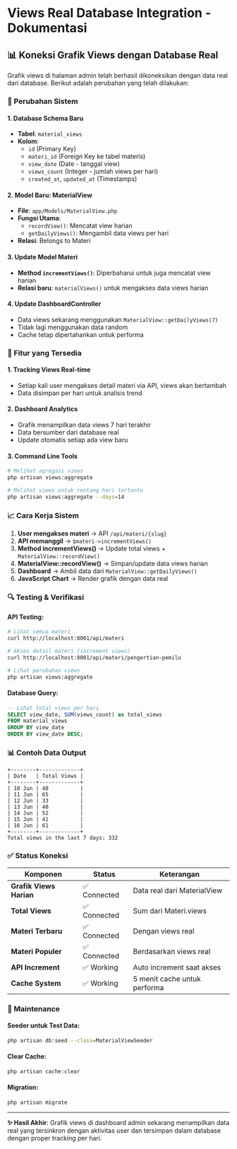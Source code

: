 # Views Real Database Integration - Dokumentasi

## 📊 Koneksi Grafik Views dengan Database Real

Grafik views di halaman admin telah berhasil dikoneksikan dengan data real dari database. Berikut adalah perubahan yang telah dilakukan:

### 🔧 Perubahan Sistem

#### 1. **Database Schema Baru**
- **Tabel**: `material_views`
- **Kolom**:
  - `id` (Primary Key)
  - `materi_id` (Foreign Key ke tabel materis)
  - `view_date` (Date - tanggal view)
  - `views_count` (Integer - jumlah views per hari)
  - `created_at`, `updated_at` (Timestamps)

#### 2. **Model Baru: MaterialView**
- **File**: `app/Models/MaterialView.php`
- **Fungsi Utama**:
  - `recordView()`: Mencatat view harian
  - `getDailyViews()`: Mengambil data views per hari
- **Relasi**: Belongs to Materi

#### 3. **Update Model Materi**
- **Method `incrementViews()`**: Diperbaharui untuk juga mencatat view harian
- **Relasi baru**: `materialViews()` untuk mengakses data views harian

#### 4. **Update DashboardController**
- Data views sekarang menggunakan `MaterialView::getDailyViews(7)`
- Tidak lagi menggunakan data random
- Cache tetap dipertahankan untuk performa

### 🚀 Fitur yang Tersedia

#### 1. **Tracking Views Real-time**
- Setiap kali user mengakses detail materi via API, views akan bertambah
- Data disimpan per hari untuk analisis trend

#### 2. **Dashboard Analytics**
- Grafik menampilkan data views 7 hari terakhir
- Data bersumber dari database real
- Update otomatis setiap ada view baru

#### 3. **Command Line Tools**
```bash
# Melihat agregasi views
php artisan views:aggregate

# Melihat views untuk rentang hari tertentu
php artisan views:aggregate --days=14
```

### 📈 Cara Kerja Sistem

1. **User mengakses materi** → API `/api/materi/{slug}`
2. **API memanggil** → `$materi->incrementViews()`
3. **Method incrementViews()** → Update total views + `MaterialView::recordView()`
4. **MaterialView::recordView()** → Simpan/update data views harian
5. **Dashboard** → Ambil data dari `MaterialView::getDailyViews()`
6. **JavaScript Chart** → Render grafik dengan data real

### 🔍 Testing & Verifikasi

#### API Testing:
```bash
# Lihat semua materi
curl http://localhost:8001/api/materi

# Akses detail materi (increment views)
curl http://localhost:8001/api/materi/pengertian-pemilu

# Lihat perubahan views
php artisan views:aggregate
```

#### Database Query:
```sql
-- Lihat total views per hari
SELECT view_date, SUM(views_count) as total_views 
FROM material_views 
GROUP BY view_date 
ORDER BY view_date DESC;
```

### 📊 Contoh Data Output

```
+--------+-------------+
| Date   | Total Views |
+--------+-------------+
| 10 Jun | 40          |
| 11 Jun | 65          |
| 12 Jun | 33          |
| 13 Jun | 40          |
| 14 Jun | 52          |
| 15 Jun | 41          |
| 16 Jun | 61          |
+--------+-------------+
Total views in the last 7 days: 332
```

### ✅ Status Koneksi

| Komponen | Status | Keterangan |
|----------|--------|------------|
| **Grafik Views Harian** | ✅ Connected | Data real dari MaterialView |
| **Total Views** | ✅ Connected | Sum dari Materi.views |
| **Materi Terbaru** | ✅ Connected | Dengan views real |
| **Materi Populer** | ✅ Connected | Berdasarkan views real |
| **API Increment** | ✅ Working | Auto increment saat akses |
| **Cache System** | ✅ Working | 5 menit cache untuk performa |

### 🔄 Maintenance

#### Seeder untuk Test Data:
```bash
php artisan db:seed --class=MaterialViewSeeder
```

#### Clear Cache:
```bash
php artisan cache:clear
```

#### Migration:
```bash
php artisan migrate
```

---

**✨ Hasil Akhir**: Grafik views di dashboard admin sekarang menampilkan data real yang tersinkron dengan aktivitas user dan tersimpan dalam database dengan proper tracking per hari.


